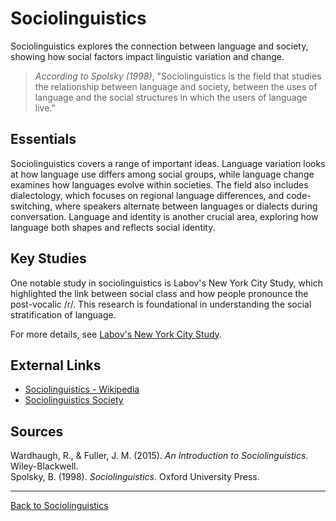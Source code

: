 # Sociolinguistics

Sociolinguistics explores the connection between language and society, showing how social factors impact linguistic variation and change.

> *According to Spolsky (1998)*, "Sociolinguistics is the field that studies the relationship between language and society, between the uses of language and the social structures in which the users of language live."

## Essentials

Sociolinguistics covers a range of important ideas. Language variation looks at how language use differs among social groups, while language change examines how languages evolve within societies. The field also includes dialectology, which focuses on regional language differences, and code-switching, where speakers alternate between languages or dialects during conversation. Language and identity is another crucial area, exploring how language both shapes and reflects social identity.

## Key Studies

One notable study in sociolinguistics is Labov's New York City Study, which highlighted the link between social class and how people pronounce the post-vocalic /r/. This research is foundational in understanding the social stratification of language.

For more details, see [Labov's New York City Study](../Language-and-Society/Labovs-New-York-City-Study.md).

## External Links

- [Sociolinguistics - Wikipedia](https://en.wikipedia.org/wiki/Sociolinguistics)
- [Sociolinguistics Society](http://www.meertens.knaw.nl/ss17/)

## Sources

Wardhaugh, R., & Fuller, J. M. (2015). *An Introduction to Sociolinguistics*. Wiley-Blackwell.  
Spolsky, B. (1998). *Sociolinguistics*. Oxford University Press.

---

[Back to Sociolinguistics](../README.md)
